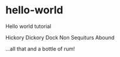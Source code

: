 # hello-world
Hello world tutorial

Hickory Dickory Dock
Non Sequiturs Abound

...all that and a bottle of rum!
